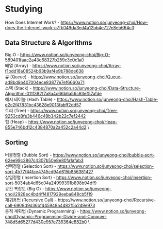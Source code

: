 # Studying

How Does Internet Work? - https://www.notion.so/junyeong-choi/How-does-the-Internet-work-c7fb049da3ed4a12bb4e727e8eb664c3


## Data Structure & Algorithms
Big O - https://www.notion.so/junyeong-choi/Big-O-589401faac2a43c68327b259c3c0c1a0 \
배열 (Array) - https://www.notion.so/junyeong-choi/Array-f1bdd18a08524b63b9af4e9b788de638 \
큐 (Queue) - https://www.notion.so/junyeong-choi/Queue-ad8bd9a407004ece83877e7ef6660a71 \
스택 (Stack) - https://www.notion.so/junyeong-choi/Data-Structure-Algorithm-011f382f7a8a4c66b6a56c93ef57afde \
해시 테이블 (Hash Table) - https://www.notion.so/junyeong-choi/Hash-Table-e2c2f47831bc43628e9013fabff2dd57 \
트리 (Tree) - https://www.notion.so/junyeong-choi/Tree-9253cd8fe3b446c48b342b22c7ef2442 \
힙 (Heap) - https://www.notion.so/junyeong-choi/Heap-855e746bd12c4384870a2a452c2a44d2 \

## Sorting
버블정렬 (Bubble Sort) - https://www.notion.so/junyeong-choi/bubble-sort-62ee99c3867c4307b50e8e80fa1afab3 \
선택정렬 (Selection Sort) - https://www.notion.so/junyeong-choi/selection-sort-4b77f44fae4745cd94d615b856381427 \
삽입정렬 (Insertion Sort) - https://www.notion.so/junyeong-choi/insertion-sort-5034ab4d65c04a24999391b898b94df9 \
공간 복잡도 (Big O) - https://www.notion.so/junyeong-choi/2928ec4bd4ff4817929eeba848cb5f19 \
재귀용법 (Recursive Call) - https://www.notion.so/junyeong-choi/Recursive-call-6908d9d36bf445948a4482f5a249e973 \
동적 계획법 (Dynamic Programming) - https://www.notion.so/junyeong-choi/Dynamic-Programming-Divide-and-Conquer-748d5d65277d430e957e739364e882b0 \
